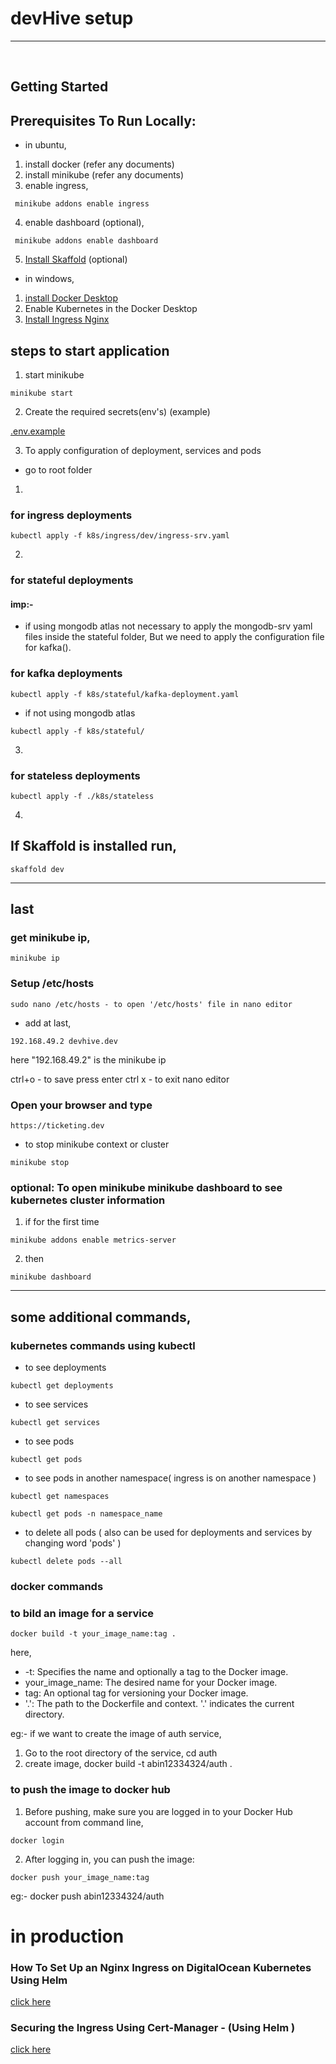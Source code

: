 # devHive setup
---

<br/>

## Getting Started
## Prerequisites To Run Locally:

- in ubuntu,
1. install docker (refer any documents)
2. install minikube (refer any documents)
3. enable ingress, 
```
 minikube addons enable ingress
```
4. enable dashboard (optional), 
```
 minikube addons enable dashboard
```
5. [Install Skaffold](https://skaffold.dev/docs/install/) (optional)
  
- in windows,

1. [install Docker Desktop](https://docs.docker.com/get-docker/)
2. Enable Kubernetes in the Docker Desktop
3. [Install Ingress Nginx](https://kubernetes.github.io/ingress-nginx/deploy/)

## steps to start application
1. start minikube

```
minikube start
```

2. Create the required secrets(env's) (example)

[.env.example](https://github.com/iam-abin/devHive/blob/master/.env.example)

3. To apply configuration of deployment, services and pods

- go to root folder
1) 
### for ingress deployments

```
kubectl apply -f k8s/ingress/dev/ingress-srv.yaml
```
2) 
### for stateful deployments

#### imp:- 

- if using mongodb atlas not necessary to apply the mongodb-srv yaml files inside the stateful folder,
    But we need to apply the configuration file for kafka().
### for kafka deployments
``` 
kubectl apply -f k8s/stateful/kafka-deployment.yaml
```

- if not using mongodb atlas

```
kubectl apply -f k8s/stateful/
```
3) 
### for stateless deployments

```
kubectl apply -f ./k8s/stateless
```

4. 
## If Skaffold is installed run,

```
skaffold dev
```

---

## last

### get minikube ip,

```
minikube ip
``` 

### Setup /etc/hosts
```
sudo nano /etc/hosts - to open '/etc/hosts' file in nano editor
```

- add at last,

```
192.168.49.2 devhive.dev
```

here "192.168.49.2" is the minikube ip

ctrl+o - to save
press enter
ctrl x - to exit nano editor


### Open your browser and type 

```
https://ticketing.dev 
```

- to stop minikube context or cluster

```
minikube stop
```

### optional: To open minikube minikube dashboard to see kubernetes cluster information

1. if for the first time

```
minikube addons enable metrics-server
```

2. then

```
minikube dashboard
```

---

## some additional commands,

### kubernetes commands using kubectl

- to see deployments 

```
kubectl get deployments
```
- to see services 

```
kubectl get services
```
- to see pods 

```
kubectl get pods
```    
- to see pods in another namespace( ingress is on another namespace )

```
kubectl get namespaces
```

```
kubectl get pods -n namespace_name
```    

- to delete all pods ( also can be used for deployments and services by changing word 'pods' )

```
kubectl delete pods --all
```


### docker commands

### to bild an image for a service

```
docker build -t your_image_name:tag .
```
here,
- -t: Specifies the name and optionally a tag to the Docker image.
- your_image_name: The desired name for your Docker image.
- tag: An optional tag for versioning your Docker image. 
- '.': The path to the Dockerfile and context. '.' indicates the current directory.

eg:- if we want to create the image of auth service,

1. Go to the root directory of the service,
 cd auth
2. create image,
 docker build -t abin12334324/auth .


### to push the image to docker hub

1. Before pushing, make sure you are logged in to your Docker Hub account from command line,

```
docker login
```

2. After logging in, you can push the image:

```
docker push your_image_name:tag
```

eg:- docker push abin12334324/auth


# in production


### How To Set Up an Nginx Ingress on DigitalOcean Kubernetes Using Helm 

[click here](https://www.digitalocean.com/community/tutorials/how-to-set-up-an-nginx-ingress-on-digitalocean-kubernetes-using-helm)


###  Securing the Ingress Using Cert-Manager  - (Using Helm )

[click here](https://www.digitalocean.com/community/tutorials/how-to-set-up-an-nginx-ingress-on-digitalocean-kubernetes-using-helm#step-4-securing-the-ingress-using-cert-manager)
